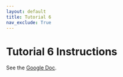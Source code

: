 ```yaml
---
layout: default
title: Tutorial 6
nav_exclude: True
---
```


# Tutorial 6 Instructions
See the [Google Doc](https://docs.google.com/document/d/1DmEdNejLU2UBahXTq625lSdR23tN7rQhLdm2qUOMZ1E/edit?usp=sharing).